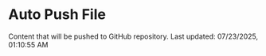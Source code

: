 # Auto Push File

Content that will be pushed to GitHub repository.
Last updated: 07/23/2025, 01:10:55 AM